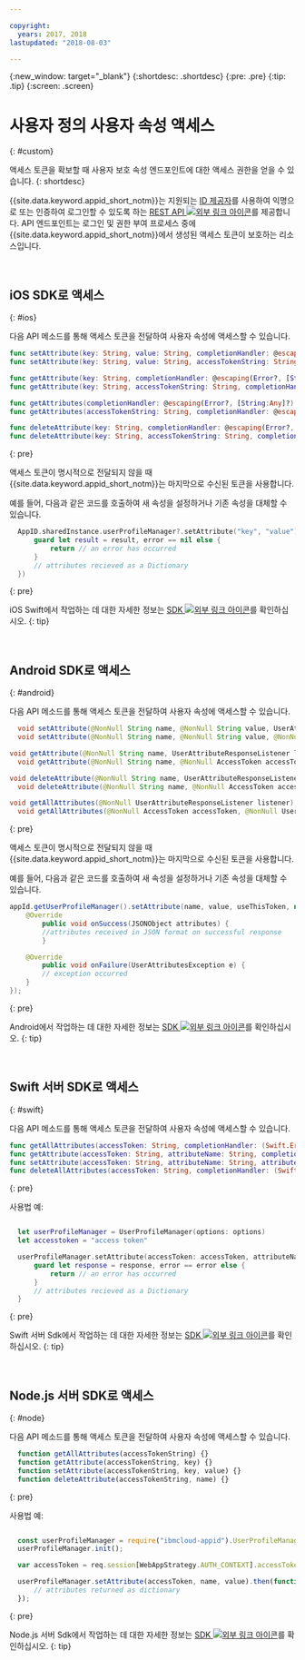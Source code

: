 ```yaml
---

copyright:
  years: 2017, 2018
lastupdated: "2018-08-03"

---
```


{:new_window: target="_blank"}
{:shortdesc: .shortdesc}
{:pre: .pre}
{:tip: .tip}
{:screen: .screen}

# 사용자 정의 사용자 속성 액세스
{: #custom}

액세스 토큰을 확보할 때 사용자 보호 속성 엔드포인트에 대한 액세스 권한을 얻을 수 있습니다.
{: shortdesc}

{{site.data.keyword.appid_short_notm}}는 지원되는 [ID 제공자](/docs/services/appid/identity-providers.html)를 사용하여 익명으로 또는 인증하여 로그인할 수 있도록 하는 <a href="https://appid-profiles.ng.bluemix.net/swagger-ui/index.html#/Attributes" target="_blank">REST API <img src="../../icons/launch-glyph.svg" alt="외부 링크 아이콘"></a>를 제공합니다. API 엔드포인트는 로그인 및 권한 부여 프로세스 중에 {{site.data.keyword.appid_short_notm}}에서 생성된 액세스 토큰이 보호하는 리소스입니다.

</br>

## iOS SDK로 액세스
{: #ios}

 다음 API 메소드를 통해 액세스 토큰을 전달하여 사용자 속성에 액세스할 수 있습니다.


  ```swift
  func setAttribute(key: String, value: String, completionHandler: @escaping(Error?, [String:Any]?) -> Void)
  func setAttribute(key: String, value: String, accessTokenString: String, completionHandler: @escaping(Error?, [String:Any]?) -> Void)

  func getAttribute(key: String, completionHandler: @escaping(Error?, [String:Any]?) -> Void)
  func getAttribute(key: String, accessTokenString: String, completionHandler: @escaping(Error?, [String:Any]?) -> Void)

  func getAttributes(completionHandler: @escaping(Error?, [String:Any]?) -> Void)
  func getAttributes(accessTokenString: String, completionHandler: @escaping(Error?, [String:Any]?) -> Void)

  func deleteAttribute(key: String, completionHandler: @escaping(Error?, [String:Any]?) -> Void)
  func deleteAttribute(key: String, accessTokenString: String, completionHandler: @escaping(Error?, [String:Any]?) -> Void)
  ```
  {: pre}

액세스 토큰이 명시적으로 전달되지 않을 때 {{site.data.keyword.appid_short_notm}}는 마지막으로 수신된 토큰을 사용합니다.

예를 들어, 다음과 같은 코드를 호출하여 새 속성을 설정하거나 기존 속성을 대체할 수 있습니다.

  ```swift
	AppID.sharedInstance.userProfileManager?.setAttribute("key", "value") { (error, result) in
		guard let result = result, error == nil else {
	  		return // an error has occurred
		}
		// attributes recieved as a Dictionary
	})
  ```
  {: pre}

  iOS Swift에서 작업하는 데 대한 자세한 정보는 <a href="https://github.com/ibm-cloud-security/appid-clientsdk-swift" target="_blank">SDK <img src="../../icons/launch-glyph.svg" alt="외부 링크 아이콘"></a>를 확인하십시오.
  {: tip}

</br>


## Android SDK로 액세스
{: #android}

다음 API 메소드를 통해 액세스 토큰을 전달하여 사용자 속성에 액세스할 수 있습니다. 

```java
  void setAttribute(@NonNull String name, @NonNull String value, UserAttributeResponseListener listener);
  void setAttribute(@NonNull String name, @NonNull String value, @NonNull AccessToken accessToken, UserAttributeResponseListener listener);

void getAttribute(@NonNull String name, UserAttributeResponseListener listener);
  void getAttribute(@NonNull String name, @NonNull AccessToken accessToken, UserAttributeResponseListener listener);

void deleteAttribute(@NonNull String name, UserAttributeResponseListener listener);
  void deleteAttribute(@NonNull String name, @NonNull AccessToken accessToken, UserAttributeResponseListener listener);

void getAllAttributes(@NonNull UserAttributeResponseListener listener);
  void getAllAttributes(@NonNull AccessToken accessToken, @NonNull UserAttributeResponseListener listener);
```
{: pre}

액세스 토큰이 명시적으로 전달되지 않을 때 {{site.data.keyword.appid_short_notm}}는 마지막으로 수신된 토큰을 사용합니다.

예를 들어, 다음과 같은 코드를 호출하여 새 속성을 설정하거나 기존 속성을 대체할 수 있습니다.

```java
appId.getUserProfileManager().setAttribute(name, value, useThisToken, new UserProfileResponseListener() {
	@Override
		public void onSuccess(JSONObject attributes) {
		//attributes received in JSON format on successful response
		}

	@Override
		public void onFailure(UserAttributesException e) {
		// exception occurred
	}
});
```
{: pre}

Android에서 작업하는 데 대한 자세한 정보는 <a href="https://github.com/ibm-cloud-security/appid-clientsdk-android" target="_blank">SDK <img src="../../icons/launch-glyph.svg" alt="외부 링크 아이콘"></a>를 확인하십시오.
  {: tip}

</br>

## Swift 서버 SDK로 액세스
{: #swift}

다음 API 메소드를 통해 액세스 토큰을 전달하여 사용자 속성에 액세스할 수 있습니다. 

  ```swift
  func getAllAttributes(accessToken: String, completionHandler: (Swift.Error?, [String: Any]?) -> Void)
  func getAttribute(accessToken: String, attributeName: String, completionHandler: (Swift.Error?, [String: Any]?) -> Void)
  func setAttribute(accessToken: String, attributeName: String, attributeValue : "abc", completionHandler: (Swift.Error?, [String: Any]?) -> Void)
  func deleteAllAttributes(accessToken: String, completionHandler: (Swift.Error?, [String: Any]?) -> Void)
  ```
  {: pre}

  사용법 예:

  ```swift

	let userProfileManager = UserProfileManager(options: options)
	let accesstoken = "access token"

	userProfileManager.setAttribute(accessToken: accessToken, attributeName: "name", attributeValue : "abc") { (error, response) in
		guard let response = response, error == error else {
			return // an error has occurred
		}
		// attributes recieved as a Dictionary
	}
  ```

  {: pre}

  Swift 서버 Sdk에서 작업하는 데 대한 자세한 정보는 <a href="https://github.com/ibm-cloud-security/appid-serversdk-swift" target="_blank">SDK <img src="../../icons/launch-glyph.svg" alt="외부 링크 아이콘"></a>를 확인하십시오.
  {: tip}

</br>

## Node.js 서버 SDK로 액세스
{: #node}

다음 API 메소드를 통해 액세스 토큰을 전달하여 사용자 속성에 액세스할 수 있습니다. 

  ```javascript
	function getAllAttributes(accessTokenString) {}
	function getAttribute(accessTokenString, key) {}
	function setAttribute(accessTokenString, key, value) {}
	function deleteAttribute(accessTokenString, name) {}
  ```
  {: pre}

  사용법 예:

  ```javascript

	const userProfileManager = require("ibmcloud-appid").UserProfileManager;
	userProfileManager.init();

	var accessToken = req.session[WebAppStrategy.AUTH_CONTEXT].accessToken;

	userProfileManager.setAttribute(accessToken, name, value).then(function (attributes) {
		// attributes returned as dictionary
	});
  ```
  {: pre}

  Node.js 서버 Sdk에서 작업하는 데 대한 자세한 정보는 <a href="https://github.com/ibm-cloud-security/appid-serversdk-nodejs" target="_blank">SDK <img src="../../icons/launch-glyph.svg" alt="외부 링크 아이콘"></a>를 확인하십시오.
  {: tip}



